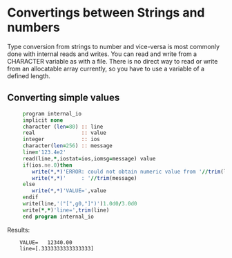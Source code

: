 # Convertings between Strings and numbers

Type conversion from strings to number and vice-versa is most commonly done
with internal reads and writes. You can read and write from a CHARACTER 
variable as with a file. There is no direct way to read or write from an
allocatable array currently, so you have to use a variable of a defined
length. 

## Converting simple values
```fortran
     program internal_io
     implicit none
     character (len=80) :: line
     real               :: value
     integer            :: ios
     character(len=256) :: message
     line='123.4e2'
     read(line,*,iostat=ios,iomsg=message) value
     if(ios.ne.0)then
        write(*,*)'ERROR: could not obtain numeric value from '//trim(line)
        write(*,*)'     : '//trim(message)
     else
        write(*,*)'VALUE=',value
     endif
     write(line,'("[",g0,"]")')1.0d0/3.0d0
     write(*,*)'line=',trim(line)
     end program internal_io
```
  Results:
```text
    VALUE=   12340.00    
    line=[.3333333333333333]
```
<!--
## Lists

## Reading numbers from command arguments

## Expressions

## Interpreters
-->
